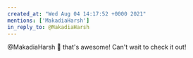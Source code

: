 ```yaml
---
created_at: "Wed Aug 04 14:17:52 +0000 2021"
mentions: ['MakadiaHarsh']
in_reply_to: @MakadiaHarsh
---
```


@MakadiaHarsh 👋 that's awesome! Can't wait to check it out!